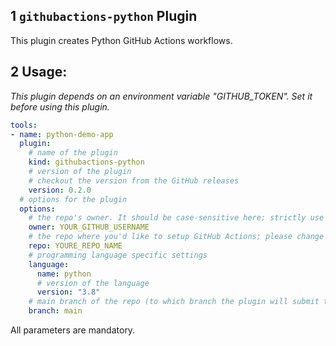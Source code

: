 ## 1 `githubactions-python` Plugin

This plugin creates Python GitHub Actions workflows.

## 2 Usage:

_This plugin depends on an environment variable "GITHUB_TOKEN". Set it before using this plugin._

```yaml
tools:
- name: python-demo-app
  plugin:
    # name of the plugin
    kind: githubactions-python
    # version of the plugin
    # checkout the version from the GitHub releases
    version: 0.2.0
  # options for the plugin
  options:
    # the repo's owner. It should be case-sensitive here; strictly use your GitHub user name; please change the value below.
    owner: YOUR_GITHUB_USERNAME
    # the repo where you'd like to setup GitHub Actions; please change the value below to an existing repo.
    repo: YOURE_REPO_NAME
    # programming language specific settings
    language:
      name: python
      # version of the language
      version: "3.8"
    # main branch of the repo (to which branch the plugin will submit the workflows)
    branch: main
```

All parameters are mandatory.
